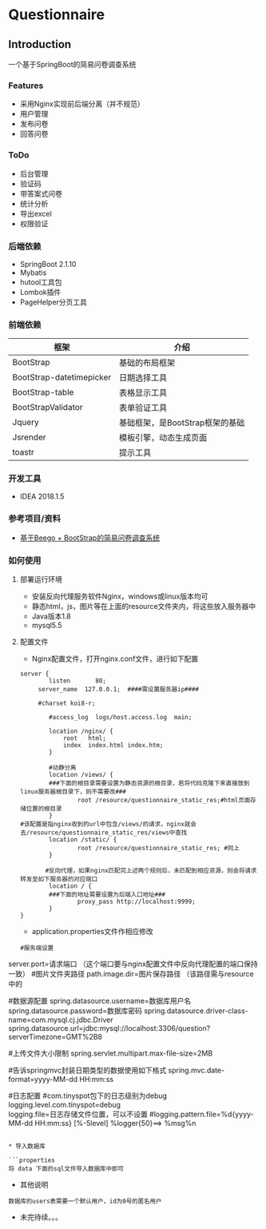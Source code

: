 # Questionnaire
## Introduction

一个基于SpringBoot的简易问卷调查系统

### Features

* 采用Nginx实现前后端分离（并不规范）
* 用户管理
* 发布问卷
* 回答问卷

### ToDo

- 后台管理
- 验证码
- 带答案式问卷
- 统计分析
- 导出excel
- 权限验证

### 后端依赖

+ SpringBoot 2.1.10
+ Mybatis
+ hutool工具包
+ Lombok插件
+ PageHelper分页工具

### 前端依赖

| 框架                     | 介绍                            |
| ------------------------ | ------------------------------- |
| BootStrap                | 基础的布局框架                  |
| BootStrap-datetimepicker | 日期选择工具                    |
| BootStrap-table          | 表格显示工具                    |
| BootStrapValidator       | 表单验证工具                    |
| Jquery                   | 基础框架，是BootStrap框架的基础 |
| Jsrender                 | 模板引擎，动态生成页面          |
| toastr                   | 提示工具                        |

### 开发工具

+ IDEA 2018.1.5

### 参考项目/资料

* [ 基于Beego + BootStrap的简易问卷调查系统 ](https://github.com/qwqw3qee/beego_survey)

### 如何使用

1. 部署运行环境
   * 安装反向代理服务软件Nginx，windows或linux版本均可
   * 静态html，js，图片等在上面的resource文件夹内，将这些放入服务器中
   * Java版本1.8
   * mysql5.5
   
2. 配置文件

   * Nginx配置文件，打开nginx.conf文件，进行如下配置

   ```nginx
   server {
           listen       80;
        server_name  127.0.0.1;  ####需设置服务器ip####
   
        #charset koi8-r;
   
           #access_log  logs/host.access.log  main;
   
           location /nginx/ {
               root   html;
               index  index.html index.htm;
           }
   
           #动静分离
           location /views/ {
           ###下面的根目录需要设置为静态资源的根目录，若将代码克隆下来直接放到linux服务器根目录下，则不需要改###
                   root /resource/questionnaire_static_res;#html页面存储位置的根目录
           }
   #该配置是指nginx收到的url中包含/views/的请求，nginx就会去/resource/questionnaire_static_res/views中查找
           location /static/ {
                   root /resource/questionnaire_static_res; #同上
           }
   
          #反向代理，如果nginx匹配完上述两个规则后，未匹配到相应资源，则会将请求转发至如下服务器的对应端口
           location / {
           ###下面的地址需要设置为后端入口地址###
                   proxy_pass http://localhost:9999;
           }
   }
   ```
   
   * application.properties文件作相应修改
   
   ```properties
   #服务端设置
server.port=请求端口 （这个端口要与nginx配置文件中反向代理配置的端口保持一致）
   #图片文件夹路径
path.image.dir=图片保存路径 （该路径需与resource中的
   
   #数据源配置
   spring.datasource.username=数据库用户名
   spring.datasource.password=数据库密码
   spring.datasource.driver-class-name=com.mysql.cj.jdbc.Driver
   spring.datasource.url=jdbc:mysql://localhost:3306/question?serverTimezone=GMT%2B8
   
   #上传文件大小限制
   spring.servlet.multipart.max-file-size=2MB
   
   #告诉springmvc封装日期类型的数据使用如下格式
   spring.mvc.date-format=yyyy-MM-dd HH:mm:ss
   
   #日志配置
   #com.tinyspot包下的日志级别为debug
   logging.level.com.tinyspot=debug  
   logging.file=日志存储文件位置，可以不设置
   #logging.pattern.file=%d{yyyy-MM-dd HH:mm:ss} [%-5level] %logger{50}==> %msg%n
   
   ```
   
   * 导入数据库
   
   ```properties
   将 data 下面的sql文件导入数据库中即可
   ```
   
   * 其他说明
   
   ```properties
   数据库的users表需要一个默认用户，id为0号的匿名用户
   ```
   
   
   
   * 未完待续。。。
